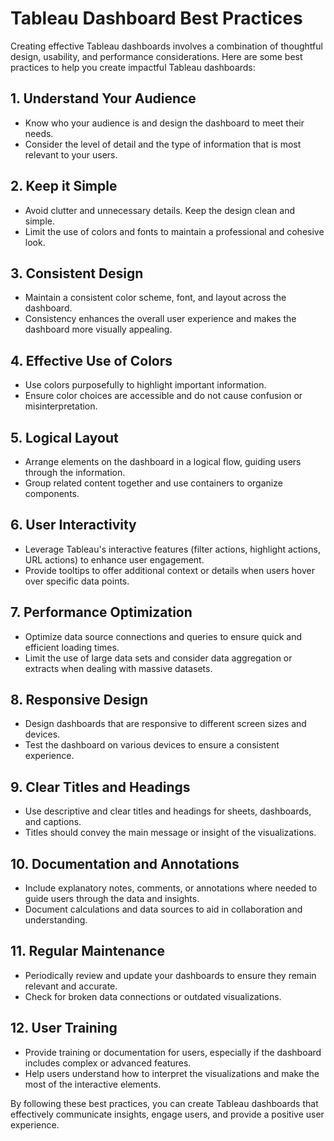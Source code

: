 # Tableau Dashboard Best Practices

Creating effective Tableau dashboards involves a combination of thoughtful design, usability, and performance considerations. Here are some best practices to help you create impactful Tableau dashboards:

## 1. Understand Your Audience

- Know who your audience is and design the dashboard to meet their needs.
- Consider the level of detail and the type of information that is most relevant to your users.

## 2. Keep it Simple

- Avoid clutter and unnecessary details. Keep the design clean and simple.
- Limit the use of colors and fonts to maintain a professional and cohesive look.

## 3. Consistent Design

- Maintain a consistent color scheme, font, and layout across the dashboard.
- Consistency enhances the overall user experience and makes the dashboard more visually appealing.

## 4. Effective Use of Colors

- Use colors purposefully to highlight important information.
- Ensure color choices are accessible and do not cause confusion or misinterpretation.

## 5. Logical Layout

- Arrange elements on the dashboard in a logical flow, guiding users through the information.
- Group related content together and use containers to organize components.

## 6. User Interactivity

- Leverage Tableau's interactive features (filter actions, highlight actions, URL actions) to enhance user engagement.
- Provide tooltips to offer additional context or details when users hover over specific data points.

## 7. Performance Optimization

- Optimize data source connections and queries to ensure quick and efficient loading times.
- Limit the use of large data sets and consider data aggregation or extracts when dealing with massive datasets.

## 8. Responsive Design

- Design dashboards that are responsive to different screen sizes and devices.
- Test the dashboard on various devices to ensure a consistent experience.

## 9. Clear Titles and Headings


- Use descriptive and clear titles and headings for sheets, dashboards, and captions.
- Titles should convey the main message or insight of the visualizations.

## 10. Documentation and Annotations

- Include explanatory notes, comments, or annotations where needed to guide users through the data and insights.
- Document calculations and data sources to aid in collaboration and understanding.

## 11. Regular Maintenance

- Periodically review and update your dashboards to ensure they remain relevant and accurate.
- Check for broken data connections or outdated visualizations.

## 12. User Training

- Provide training or documentation for users, especially if the dashboard includes complex or advanced features.
- Help users understand how to interpret the visualizations and make the most of the interactive elements.

By following these best practices, you can create Tableau dashboards that effectively communicate insights, engage users, and provide a positive user experience.
